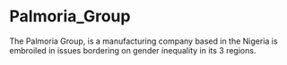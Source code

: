 # Palmoria_Group
The Palmoria Group, is a manufacturing company based in the Nigeria is embroiled in issues bordering on gender inequality in its 3 regions.
